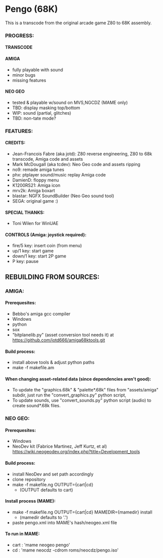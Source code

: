 # Pengo (68K)

This is a transcode from the original arcade game Z80 to 68K assembly.


### PROGRESS:

#### TRANSCODE


#### AMIGA

- fully playable with sound
- minor bugs
- missing features

#### NEO GEO

- tested & playable w/sound on MVS,NGCDZ (MAME only)
- TBD: display masking top/bottom
- WIP: sound (partial, glitches)
- TBD: non-tate mode?

### FEATURES:

#### CREDITS:

- Jean-Francois Fabre (aka jotd): Z80 reverse engineering, Z80 to 68k transcode, Amiga code and assets
- Mark McDougall (aka tcdev): Neo Geo code and assets ripping
- no9: remade amiga tunes
- phx: ptplayer sound/music replay Amiga code
- DamienD: floppy menu
- K1200RS21: Amiga icon
- mrv2k: Amiga boxart
- blastar: NGFX SoundBuilder (Neo Geo sound tool)
- SEGA: original game :)

#### SPECIAL THANKS:

- Toni Wilen for WinUAE

#### CONTROLS (Amiga: joystick required):

- fire/5 key: insert coin (from menu)
- up/1 key: start game
- down/1 key: start 2P game
- P key: pause

## REBUILDING FROM SOURCES:

### AMIGA:

#### Prerequesites:

- Bebbo's amiga gcc compiler
- Windows
- python
- sox
- "bitplanelib.py" (asset conversion tool needs it) at https://github.com/jotd666/amiga68ktools.git

#### Build process:

- install above tools & adjust python paths
- make -f makefile.am

#### When changing asset-related data (since dependencies aren't good):

- To update the "graphics.68k" & "palette*.68k" files from "assets/amiga" subdir, 
  just run the "convert_graphics.py" python script, 
- To update sounds, use "convert_sounds.py"
  python script (audio) to create sound*.68k files.

### NEO GEO:

#### Prerequesites:

- Windows
- NeoDev kit (Fabrice Martinez, Jeff Kurtz, et al)  
  https://wiki.neogeodev.org/index.php?title=Development_tools

#### Build process:

- install NeoDev and set path accordingly
- clone repository
- make -f makefile.ng OUTPUT={cart|cd}
  - (OUTPUT defaults to cart)
  
#### Install process (MAME):

- make -f makefile.ng OUTPUT={cart|cd} MAMEDIR={mamedir} install
  - (mamedir defaults to '.')
- paste pengo.xml into MAME's hash/neogeo.xml file

#### To run in MAME:

- cart : 'mame neogeo pengo'
- cd : 'mame neocdz -cdrom roms/neocdz/pengo.iso'
  
